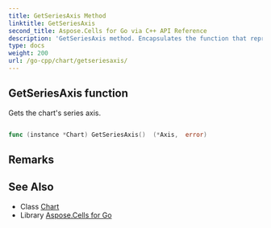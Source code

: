 ```yaml
---
title: GetSeriesAxis Method 
linktitle: GetSeriesAxis
second_title: Aspose.Cells for Go via C++ API Reference
description: 'GetSeriesAxis method. Encapsulates the function that represents getseriesaxis in Go.'
type: docs
weight: 200
url: /go-cpp/chart/getseriesaxis/
---
```


## GetSeriesAxis function

Gets the chart's series axis.

```go

func (instance *Chart) GetSeriesAxis()  (*Axis,  error) 

```

## Remarks


## See Also

* Class [Chart](../)
* Library [Aspose.Cells for Go](../../)

